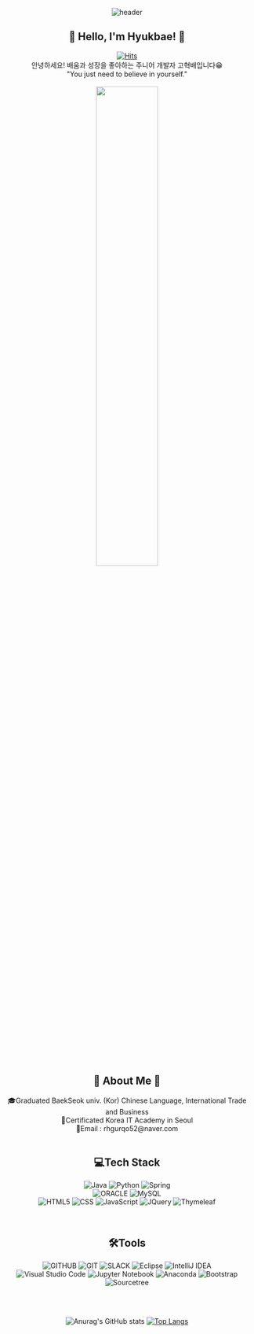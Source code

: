 <div align="center">

![header](https://capsule-render.vercel.app/api?type=waving&&color=0:EEFF00,100:a82da8&height=200&width=100%&section=header&text=ko_1.53kg&fontSize=60)<br>
<h2>👋 Hello, I'm Hyukbae! 👋 </h2>

[![Hits](https://hits.seeyoufarm.com/api/count/incr/badge.svg?url=https%3A%2F%2Fgithub.com%2Frhgurqo52%2Fhit-counter&count_bg=%234DD6DD&title_bg=%23BEC0C2&icon=&icon_color=%23E7E7E7&title=hits&edge_flat=false)](https://hits.seeyoufarm.com)
<br>
안녕하세요! 배움과 성장을 좋아하는 주니어 개발자 고혁배입니다😁<br>
"You just need to believe in yourself." <br><br>
<img src="https://img1.daumcdn.net/thumb/R1280x0/?scode=mtistory2&fname=https%3A%2F%2Ft1.daumcdn.net%2Fcfile%2Ftistory%2F115C193A4FA4F08A04" width="50%">

<br>

<h2>💫 About Me 💫</h2>
🎓Graduated BaekSeok univ. (Kor) Chinese Language, International Trade and Business<br>
🎫Certificated Korea IT Academy in Seoul<br>
📧Email : rhgurqo52@naver.com<br>

<br>

<h2>💻Tech Stack</h2>

![Java](https://img.shields.io/badge/java-%23ED8B00.svg?style=flat&logo=java&logoColor=white) 
![Python](https://img.shields.io/badge/python-3776AB.svg?style=flat&logo=python&logoColor=white) 
![Spring](https://img.shields.io/badge/spring-6DB33F.svg?style=flat&logo=spring&logoColor=white) <br>
![ORACLE](https://img.shields.io/badge/oracle-F80000.svg?style=flat&logo=oracle&logoColor=white)
![MySQL](https://img.shields.io/badge/mysql-%2300f.svg?style=flat&logo=mysql&logoColor=white) <br>
![HTML5](https://img.shields.io/badge/html5-%23E34F26.svg?style=flat&logo=html5&logoColor=white)
![CSS](https://img.shields.io/badge/css-1572B6.svg?style=flat&logo=css3&logoColor=white)
![JavaScript](https://img.shields.io/badge/javascript-%23323330.svg?style=flat&logo=javascript&logoColor=%23F7DF1E)
![JQuery](https://img.shields.io/badge/jquery-0769AD.svg?style=flat&logo=jquery&logoColor=white)
![Thymeleaf](https://img.shields.io/badge/Thymeleaf-%23005C0F.svg?style=plastic&logo=Thymeleaf&logoColor=white)

<br>

<h2>🛠Tools</h2>

![GITHUB](https://img.shields.io/badge/github-181717.svg?style=flat&logo=github&logoColor=white)
![GIT](https://img.shields.io/badge/git-F05032.svg?style=flat&logo=git&logoColor=white)
![SLACK](https://img.shields.io/badge/slack-4A154B.svg?sltyle=flat&logo=slack&logoColor=white)
![Eclipse](https://img.shields.io/badge/Eclipse-FE7A16.svg?style=flat&logo=Eclipse&logoColor=white)
![IntelliJ IDEA](https://img.shields.io/badge/IntelliJIDEA-000000.svg?style=flat&logo=intellij-idea&logoColor=white)<br>
![Visual Studio Code](https://img.shields.io/badge/Visual%20Studio%20Code-0078d7.svg?style=flat&logo=visual-studio-code&logoColor=white)
![Jupyter Notebook](https://img.shields.io/badge/jupyter-%23FA0F00.svg?style=flat&logo=jupyter&logoColor=white)
![Anaconda](https://img.shields.io/badge/Anaconda-%2344A833.svg?style=flat&logo=anaconda&logoColor=white)
![Bootstrap](https://img.shields.io/badge/bootstrap-%23563D7C.svg?style=flat&logo=bootstrap&logoColor=white)
![Sourcetree](https://img.shields.io/badge/Sourcetree-0052CC.svg?style=flat&logo=Sourcetree&logoColor=white)

<br>
<br>

![Anurag's GitHub stats](https://github-readme-stats.vercel.app/api?username=rhgurqo52&theme=prussian&show_icons=true&hide=issues)
[![Top Langs](https://github-readme-stats.vercel.app/api/top-langs/?username=rhgurqo52&layout=compact&theme=prussian&hide=ipynb&langs_count=5)](https://github.com/anuraghazra/github-readme-stats)
</div>
